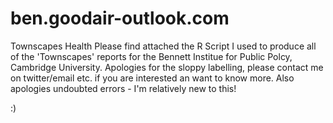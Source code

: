 # ben.goodair-outlook.com
Townscapes Health
Please find attached the R Script I used to produce all of the 'Townscapes' reports for the Bennett Institue for Public Polcy, Cambridge University.
Apologies for the sloppy labelling, please contact me on twitter/email etc. if you are interested an want to know more.
Also apologies undoubted errors - I'm relatively new to this!

:)
